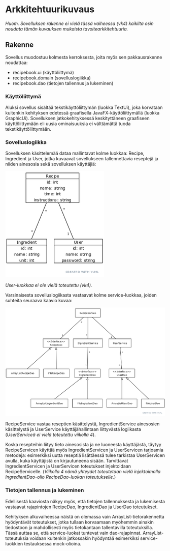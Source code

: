 # Arkkitehtuurikuvaus

_Huom. Sovelluksen rakenne ei vielä tässä vaiheessa (vk4) kaikilta osin noudata tämän kuvauksen mukaista tavoitearkkitehtuuria._

## Rakenne

Sovellus muodostuu kolmesta kerroksesta, joita myös sen pakkausrakenne noudattaa:

- recipebook.ui (käyttöliittymä)
- recipebook.domain (sovelluslogiikka)
- recipebook.dao (tietojen tallennus ja lukeminen)

### Käyttöliittymä

Aluksi sovellus sisältää tekstikäyttöliittymän (luokka TextUi), joka korvataan kuitenkin kehityksen edetessä graafisella JavaFX-käyttöliittymällä (luokka GraphicUi). Sovelluksen jatkokehityksessä keskityttäneen graafiseen käyttöliittymään eli uusia ominaisuuksia ei välttämättä tuoda tekstikäyttöliittymään.

### Sovelluslogiikka

Sovelluksen käsittelemää dataa mallintavat kolme luokkaa: Recipe, Ingredient ja User, jotka kuvaavat sovellukseen tallennettavia reseptejä ja niiden ainesosia sekä sovelluksen käyttäjiä:

![Luokkakaavio](https://github.com/joonaspartanen/ot-harjoitustyo/blob/master/RecipeBook/dokumentointi/luokkakaavio.png)

_User-luokkaa ei ole vielä toteutettu (vk4)._

Varsinaisesta sovelluslogiikasta vastaavat kolme service-luokkaa, joiden suhteita seuraava kaavio kuvaa:

![Sovelluslogiikka](https://github.com/joonaspartanen/ot-harjoitustyo/blob/master/RecipeBook/dokumentointi/sovelluslogiikka.png)

RecipeService vastaa reseptien käsittelystä, IngredientService ainesosien käsittelystä ja UserService käyttäjähallintaan liittyvästä logiikasta (_UserServiceä ei vielä toteutettu viikolla 4_).

Koska resepteihin liityy tieto ainesosista ja ne luoneesta käyttäjästä, täytyy RecipeServicen käyttää myös IngredientServicen ja UserServicen tarjoamia metodeja: esimerkiksi uutta reseptiä lisättäessä tulee tarkistaa UserServicen avulla, kuka käyttäjistä on kirjautuneena sisään. Tarvittavat IngredientServicen ja UserServicen toteutukset injektoidaan RecipeServicelle. (_Viikolla 4 nämä yhteydet toteutetaan vielä injektoimalla IngredientDao-olio RecipeDao-luokan toteutukselle._)

### Tietojen tallennus ja lukeminen

Edellisestä kaaviosta näkyy myös, että tietojen tallennuksesta ja lukemisesta vastaavat rajapintojen RecipeDao, IngredientDao ja UserDao toteutukset.

Kehityksen alkuvaiheessa näistä on olemassa vain ArrayList-tietorakennetta hyödyntävät toteutukset, jotka tullaan korvaamaan myöhemmin ainakin tiedostoon ja mahdollisesti myös tietokantaan tallentavilla toteutuksilla. Tässä auttaa se, että service-luokat tuntevat vain dao-rajapinnat. ArrayList-toteutuksia voidaan kuitenkin jatkossakin hyödyntää esimerkiksi service-luokkien testauksessa mock-olioina.
